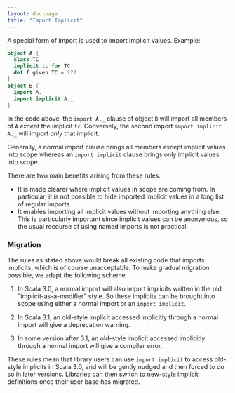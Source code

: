 ```yaml
---
layout: doc-page
title: "Import Implicit"
---
```


A special form of import is used to import implicit values. Example:
```scala
object A {
  class TC
  implicit tc for TC
  def f given TC = ???
}
object B {
  import A._
  import implicit A._
}
```
In the code above, the `import A._` clause of object `B` will import all members
of `A` _except_ the implicit `tc`. Conversely, the second import `import implicit A._` will import _only_ that implicit.

Generally, a normal import clause brings all members except implicit values into scope whereas an `import implicit` clause brings only implicit values into scope.

There are two main benefits arising from these rules:

 - It is made clearer where implicit values in scope are coming from. In particular, it is not possible to hide imported implicit values in a long list of regular imports.
 - It enables importing all implicit values
   without importing anything else. This is particularly important since implicit
   values can be anonymous, so the usual recourse of using named imports is not
   practical.

### Migration

The rules as stated above would break all existing code that imports implicits, which is of course unacceptable.
To make gradual migration possible, we adapt the following scheme.

 1. In Scala 3.0, a normal import will also import implicits written in the old "implicit-as-a-modifier" style.
    So these implicits can be brought into scope using either a normal import or an `import implicit`.

 2. In Scala 3.1, an old-style implicit accessed implicitly through a normal import will give a deprecation warning.

 3. In some version after 3.1, an old-style implicit accessed implicitly through a normal import
    will give a compiler error.

These rules mean that library users can use `import implicit` to access old-style implicits in Scala 3.0,
and will be gently nudged and then forced to do so in later versions. Libraries can then switch to
new-style implicit definitions once their user base has migrated.
